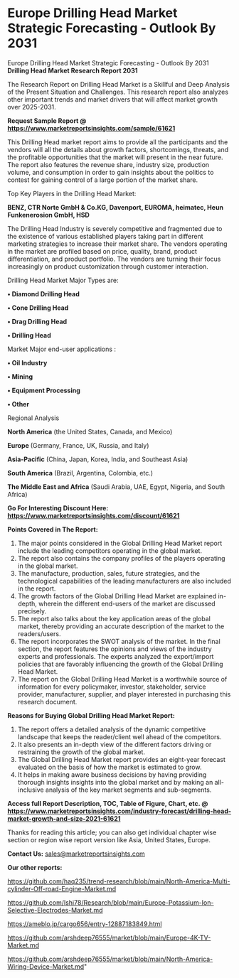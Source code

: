 # Europe Drilling Head Market Strategic Forecasting - Outlook By 2031
Europe Drilling Head Market Strategic Forecasting - Outlook By 2031
<strong>Drilling Head Market Research Report 2031</strong>

The Research Report on Drilling Head Market is a Skillful and Deep Analysis of the Present Situation and Challenges. This research report also analyzes other important trends and market drivers that will affect market growth over 2025-2031.

<strong>Request Sample Report @ <a href=https://www.marketreportsinsights.com/sample/61621>https://www.marketreportsinsights.com/sample/61621</a></strong>

This Drilling Head market report aims to provide all the participants and the vendors will all the details about growth factors, shortcomings, threats, and the profitable opportunities that the market will present in the near future. The report also features the revenue share, industry size, production volume, and consumption in order to gain insights about the politics to contest for gaining control of a large portion of the market share.

Top Key Players in the Drilling Head Market:

<strong>BENZ, CTR Norte GmbH & Co.KG, Davenport, EUROMA, heimatec, Heun Funkenerosion GmbH, HSD</strong>

The Drilling Head Industry is severely competitive and fragmented due to the existence of various established players taking part in different marketing strategies to increase their market share. The vendors operating in the market are profiled based on price, quality, brand, product differentiation, and product portfolio. The vendors are turning their focus increasingly on product customization through customer interaction.

Drilling Head Market Major Types are:

<strong>• Diamond Drilling Head

• Cone Drilling Head

• Drag Drilling Head

• Drilling Head</strong>

Market Major end-user applications :

<strong>• Oil Industry

• Mining

• Equipment Processing

• Other</strong>

Regional Analysis

</u><strong><b>North America</b></strong> (the United States, Canada, and Mexico)

<strong><b>Europe </b></strong>(Germany, France, UK, Russia, and Italy)

<strong><b>Asia-Pacific</b></strong> (China, Japan, Korea, India, and Southeast Asia)

<strong><b>South America</b></strong> (Brazil, Argentina, Colombia, etc.)

<strong><b>The Middle East and Africa</b></strong> (Saudi Arabia, UAE, Egypt, Nigeria, and South Africa)

<strong>Go For Interesting Discount Here: <a href=https://www.marketreportsinsights.com/discount/61621>https://www.marketreportsinsights.com/discount/61621</a></strong>

<strong>Points Covered in The Report:</strong>
<ol>
  <li>The major points considered in the Global Drilling Head Market report include the leading competitors operating in the global market.</li>
  <li>The report also contains the company profiles of the players operating in the global market.</li>
  <li>The manufacture, production, sales, future strategies, and the technological capabilities of the leading manufacturers are also included in the report.</li>
  <li>The growth factors of the Global Drilling Head Market are explained in-depth, wherein the different end-users of the market are discussed precisely.</li>
  <li>The report also talks about the key application areas of the global market, thereby providing an accurate description of the market to the readers/users.</li>
  <li>The report incorporates the SWOT analysis of the market. In the final section, the report features the opinions and views of the industry experts and professionals. The experts analyzed the export/import policies that are favorably influencing the growth of the Global Drilling Head Market.</li>
  <li>The report on the Global Drilling Head Market is a worthwhile source of information for every policymaker, investor, stakeholder, service provider, manufacturer, supplier, and player interested in purchasing this research document.</li>
</ol>
<strong>Reasons for Buying Global Drilling Head Market Report:</strong>

<ol>
  <li>The report offers a detailed analysis of the dynamic competitive landscape that keeps the reader/client well ahead of the competitors.</li>
  <li>It also presents an in-depth view of the different factors driving or restraining the growth of the global market.</li>
  <li>The Global Drilling Head Market report provides an eight-year forecast evaluated on the basis of how the market is estimated to grow.</li>
  <li>It helps in making aware business decisions by having providing thorough insights insights into the global market and by making an all-inclusive analysis of the key market segments and sub-segments.</li>
</ol>
<strong>Access full Report Description, TOC, Table of Figure, Chart, etc. @ <a href=https://www.marketreportsinsights.com/industry-forecast/drilling-head-market-growth-and-size-2021-61621>https://www.marketreportsinsights.com/industry-forecast/drilling-head-market-growth-and-size-2021-61621</a></strong>


Thanks for reading this article; you can also get individual chapter wise section or region wise report version like Asia, United States, Europe.

<strong>Contact Us:</strong>
sales@marketreportsinsights.com

<strong>Our other reports:</strong>

<a href=https://github.com/haq235/trend-research/blob/main/North-America-Multi-cylinder-Off-road-Engine-Market.md>https://github.com/haq235/trend-research/blob/main/North-America-Multi-cylinder-Off-road-Engine-Market.md</a>

<a href=https://github.com/Ishi78/Research/blob/main/Europe-Potassium-Ion-Selective-Electrodes-Market.md>https://github.com/Ishi78/Research/blob/main/Europe-Potassium-Ion-Selective-Electrodes-Market.md</a>

<a href=https://ameblo.jp/cargo656/entry-12887183849.html>https://ameblo.jp/cargo656/entry-12887183849.html</a>

<a href=https://github.com/arshdeep76555/market/blob/main/Europe-4K-TV-Market.md>https://github.com/arshdeep76555/market/blob/main/Europe-4K-TV-Market.md</a>

<a href=https://github.com/arshdeep76555/market/blob/main/North-America-Wiring-Device-Market.md>https://github.com/arshdeep76555/market/blob/main/North-America-Wiring-Device-Market.md</a>"
